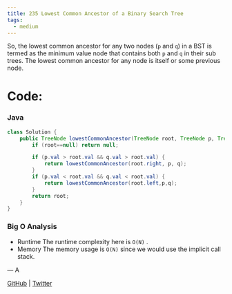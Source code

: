 ```yaml
---
title: 235 Lowest Common Ancestor of a Binary Search Tree
tags:
  - medium
---
```


So, the lowest common ancestor for any two nodes (`p` and `q`) in a BST is termed as the minimum value node that contains both `p` and `q` in their sub trees. The lowest common ancestor for any node is itself or some previous node.

# Code:

### Java

```java
class Solution {
    public TreeNode lowestCommonAncestor(TreeNode root, TreeNode p, TreeNode q) {
        if (root==null) return null;

        if (p.val > root.val && q.val > root.val) {
            return lowestCommonAncestor(root.right, p, q);
        }
        if (p.val < root.val && q.val < root.val) {
            return lowestCommonAncestor(root.left,p,q);
        }
        return root;
    }
}
```

### Big O Analysis

- Runtime
  The runtime complexity here is `O(N)` .
- Memory
  The memory usage is `O(N)` since we would use the implicit call stack.

— A

[GitHub](https://github.com/athkdev) | [Twitter](https://twitter.com/athkdev)
